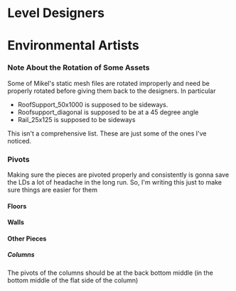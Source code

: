 # Level Designers

# Environmental Artists

### Note About the Rotation of Some Assets

Some of Mikel's static mesh files are rotated improperly and need be properly rotated before giving them back to the designers. In particular
- RoofSupport_50x1000 is supposed to be sideways.
- Roofsupport_diagonal is supposed to be at a 45 degree angle
- Rail_25x125 is supposed to be sideways

This isn't a comprehensive list. These are just some of the ones I've noticed.

### Pivots

Making sure the pieces are pivoted properly and consistently is gonna save the LDs a lot of headache in the long run. So, I'm writing this just to make sure things are easier for them

#### Floors

#### Walls

#### Other Pieces

##### Columns
The pivots of the columns should be at the back bottom middle (in the bottom middle of the flat side of the column)
